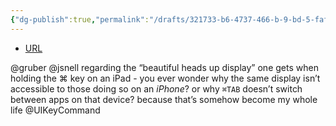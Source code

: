 ```yaml
---
{"dg-publish":true,"permalink":"/drafts/321733-b6-4737-466-b-9-bd-5-faf-90-aaff-57-a/","dgHomeLink":true,"dgPassFrontmatter":false}
---
```


- [URL](https://twitter.com/NeoYokel/status/1495086506108727298)

@gruber @jsnell regarding the “beautiful heads up display” one gets when holding the ⌘ key on an iPad - you ever wonder why the same display isn’t accessible to those doing so on an *iPhone*? or why `⌘TAB` doesn’t switch between apps on that device? because that’s somehow become my whole life @UIKeyCommand